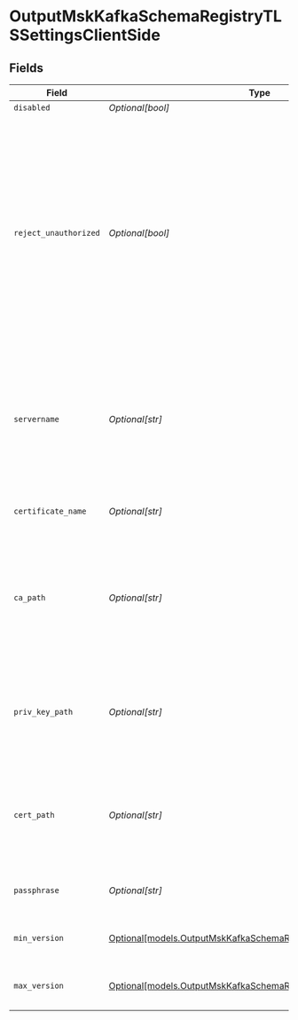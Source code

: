 # OutputMskKafkaSchemaRegistryTLSSettingsClientSide


## Fields

| Field                                                                                                                                                                                                                            | Type                                                                                                                                                                                                                             | Required                                                                                                                                                                                                                         | Description                                                                                                                                                                                                                      |
| -------------------------------------------------------------------------------------------------------------------------------------------------------------------------------------------------------------------------------- | -------------------------------------------------------------------------------------------------------------------------------------------------------------------------------------------------------------------------------- | -------------------------------------------------------------------------------------------------------------------------------------------------------------------------------------------------------------------------------- | -------------------------------------------------------------------------------------------------------------------------------------------------------------------------------------------------------------------------------- |
| `disabled`                                                                                                                                                                                                                       | *Optional[bool]*                                                                                                                                                                                                                 | :heavy_minus_sign:                                                                                                                                                                                                               | N/A                                                                                                                                                                                                                              |
| `reject_unauthorized`                                                                                                                                                                                                            | *Optional[bool]*                                                                                                                                                                                                                 | :heavy_minus_sign:                                                                                                                                                                                                               | Reject certs that are not authorized by a CA in the CA certificate path, or by another <br/>                    trusted CA (e.g., the system's CA). Defaults to Yes. Overrides the toggle from Advanced Settings, when also present. |
| `servername`                                                                                                                                                                                                                     | *Optional[str]*                                                                                                                                                                                                                  | :heavy_minus_sign:                                                                                                                                                                                                               | Server name for the SNI (Server Name Indication) TLS extension. It must be a host name, and not an IP address.                                                                                                                   |
| `certificate_name`                                                                                                                                                                                                               | *Optional[str]*                                                                                                                                                                                                                  | :heavy_minus_sign:                                                                                                                                                                                                               | The name of the predefined certificate.                                                                                                                                                                                          |
| `ca_path`                                                                                                                                                                                                                        | *Optional[str]*                                                                                                                                                                                                                  | :heavy_minus_sign:                                                                                                                                                                                                               | Path on client in which to find CA certificates to verify the server's cert. PEM format. Can reference $ENV_VARS.                                                                                                                |
| `priv_key_path`                                                                                                                                                                                                                  | *Optional[str]*                                                                                                                                                                                                                  | :heavy_minus_sign:                                                                                                                                                                                                               | Path on client in which to find the private key to use. PEM format. Can reference $ENV_VARS.                                                                                                                                     |
| `cert_path`                                                                                                                                                                                                                      | *Optional[str]*                                                                                                                                                                                                                  | :heavy_minus_sign:                                                                                                                                                                                                               | Path on client in which to find certificates to use. PEM format. Can reference $ENV_VARS.                                                                                                                                        |
| `passphrase`                                                                                                                                                                                                                     | *Optional[str]*                                                                                                                                                                                                                  | :heavy_minus_sign:                                                                                                                                                                                                               | Passphrase to use to decrypt private key.                                                                                                                                                                                        |
| `min_version`                                                                                                                                                                                                                    | [Optional[models.OutputMskKafkaSchemaRegistryMinimumTLSVersion]](../models/outputmskkafkaschemaregistryminimumtlsversion.md)                                                                                                     | :heavy_minus_sign:                                                                                                                                                                                                               | Minimum TLS version to use when connecting                                                                                                                                                                                       |
| `max_version`                                                                                                                                                                                                                    | [Optional[models.OutputMskKafkaSchemaRegistryMaximumTLSVersion]](../models/outputmskkafkaschemaregistrymaximumtlsversion.md)                                                                                                     | :heavy_minus_sign:                                                                                                                                                                                                               | Maximum TLS version to use when connecting                                                                                                                                                                                       |